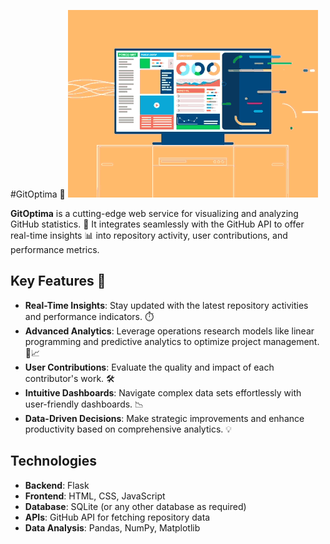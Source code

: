 #GitOptima 🚀
![logo](https://github.com/yusuufmm/GitOptima/blob/main/sample.gif)

**GitOptima** is a cutting-edge web service for visualizing and analyzing GitHub statistics. 🚀 It integrates seamlessly with the GitHub API to offer real-time insights 📊 into repository activity, user contributions, and performance metrics.


## Key Features 🌟

- **Real-Time Insights**: Stay updated with the latest repository activities and performance indicators. ⏱️
- **Advanced Analytics**: Leverage operations research models like linear programming and predictive analytics to optimize project management. 🧠📈
- **User Contributions**: Evaluate the quality and impact of each contributor's work. 🛠️
- **Intuitive Dashboards**: Navigate complex data sets effortlessly with user-friendly dashboards. 📉
- **Data-Driven Decisions**: Make strategic improvements and enhance productivity based on comprehensive analytics. 💡

## Technologies

- **Backend**: Flask
- **Frontend**: HTML, CSS, JavaScript
- **Database**: SQLite (or any other database as required)
- **APIs**: GitHub API for fetching repository data
- **Data Analysis**: Pandas, NumPy, Matplotlib
